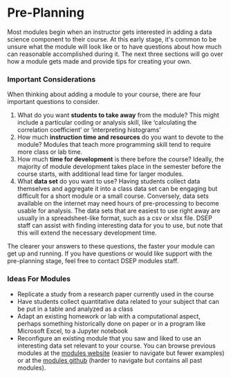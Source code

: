 # Pre-Planning

Most modules begin when an instructor gets interested in adding a data science component to their course. At this early stage, it's common to be unsure what the module will look like or to have questions about how much can reasonable accomplished during it. The next three sections will go over how a module gets made and provide tips for creating your own.

### Important Considerations

When thinking about adding a module to your course, there are four important questions to consider.

1. What do you want **students to take away** from the module? This might include a particular coding or analysis skill, like ‘calculating the correlation coefficient’ or ‘interpreting histograms’
2. How much **instruction time and resources** do you want to devote to the module? Modules that teach more programming skill tend to require more class or lab time.
3. How much **time for development** is there before the course? Ideally, the majority of module development takes place in the semester before the course starts, with additional lead time for larger modules.
4. What **data set** do you want to use? Having students collect data themselves and aggregate it into a class data set can be engaging but difficult for a short module or a small course. Conversely, data sets available on the internet may need hours of pre-processing to become usable for analysis. The data sets that are easiest to use right away are usually in a spreadsheet-like format, such as a csv or xlsx file. DSEP staff can assist with finding interesting data for you to use, but note that this will extend the necessary development time.

The clearer your answers to these questions, the faster your module can get up and running. If you have questions or would like support with the pre-planning stage, feel free to contact DSEP modules staff.

### Ideas For Modules

* Replicate a study from a research paper currently used in the course
* Have students collect quantitative data related to your subject that can be put in a table and analyzed as a class
* Adapt an existing homework or lab with a computational aspect, perhaps something historically done on paper or in a program like Microsoft Excel, to a Jupyter notebook
* Reconfigure an existing module that you saw and liked to use an interesting data set relevant to your course. You can browse previous modules at the [modules website](https://ds-modules.github.io/DS-Modules/) (easier to navigate but fewer examples) or at the [modules github](https://github.com/ds-modules) (harder to navigate but contains all past modules).
